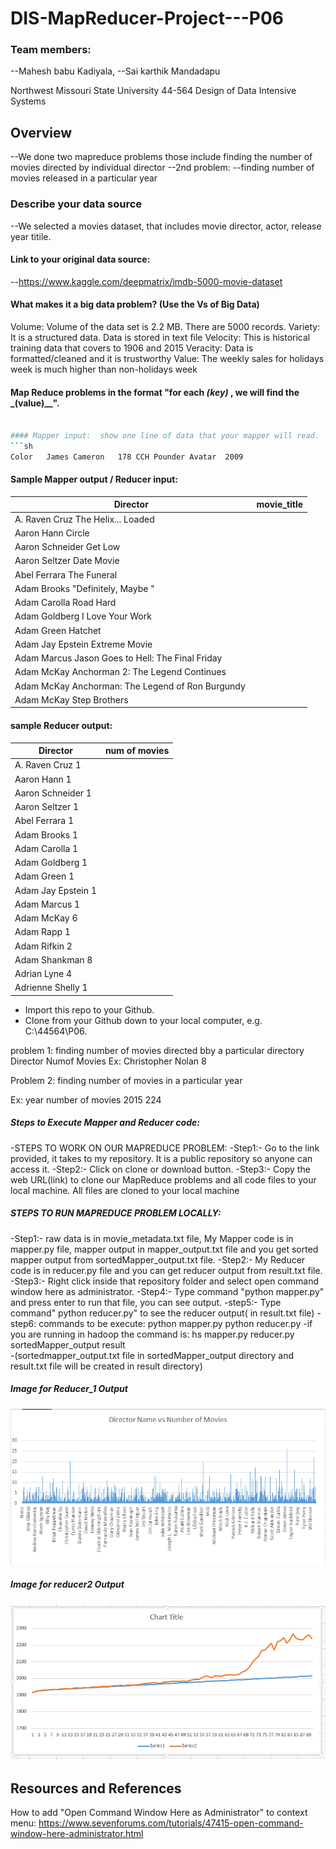 # DIS-MapReducer-Project---P06

### Team members: 

  --Mahesh babu Kadiyala, 
  --Sai karthik Mandadapu

Northwest Missouri State University
44-564 Design of Data Intensive Systems

## Overview

  --We done two mapreduce problems those include finding the number of movies directed by individual director
  --2nd problem:
  --finding number of movies released in a particular year

### Describe your data source
  --We selected a movies dataset, that includes movie director, actor, release year titile.

#### Link to your original data source: 
  --https://www.kaggle.com/deepmatrix/imdb-5000-movie-dataset
  
#### What makes it a big data problem? (Use the Vs of Big Data)
Volume:  Volume of the data set is 2.2 MB. There are 5000 records.
Variety:  It is a structured data. Data is stored in text file
Velocity:  This is historical training data that covers to 1906 and 2015
Veracity:  Data is formatted/cleaned and it is trustworthy
Value:  The weekly sales for holidays week is much higher than non-holidays week

#### Map Reduce problems in the format "for each _(key)_ , we will find the _(value)__".
```sh

#### Mapper input:  show one line of data that your mapper will read.
```sh
Color	James Cameron	178	CCH Pounder	Avatar 	2009 
```

#### Sample Mapper output / Reducer input:

| Director | movie_title |
| -------- | ------------|
|A. Raven Cruz	The Helix... Loaded 
|Aaron Hann	Circle 
|Aaron Schneider	Get Low 
|Aaron Seltzer	Date Movie 
|Abel Ferrara	The Funeral 
|Adam Brooks	"Definitely, Maybe "
|Adam Carolla	Road Hard 
|Adam Goldberg	I Love Your Work 
|Adam Green	Hatchet 
|Adam Jay Epstein	Extreme Movie 
|Adam Marcus	Jason Goes to Hell: The Final Friday 
|Adam McKay	Anchorman 2: The Legend Continues 
|Adam McKay	Anchorman: The Legend of Ron Burgundy 
|Adam McKay	Step Brothers 

#### sample Reducer output:
|Director | num of movies |
| -------- | ------------|
|A. Raven Cruz	1
|Aaron Hann	1
|Aaron Schneider	1
|Aaron Seltzer	1
|Abel Ferrara	1
|Adam Brooks	1
|Adam Carolla	1
|Adam Goldberg	1
|Adam Green	1
|Adam Jay Epstein	1
|Adam Marcus	1
|Adam McKay	6
|Adam Rapp	1
|Adam Rifkin	2
|Adam Shankman	8
|Adrian Lyne	4
|Adrienne Shelly	1



- Import this repo to your Github.
- Clone from your Github down to your local computer, e.g. C:\44564\P06.



problem 1: finding number of movies directed bby a particular directory
      Director            Numof Movies
Ex: Christopher Nolan          8

Problem 2: finding number of movies in a particular year

Ex:        year         number of movies 
           2015               224
		   
##### Steps to Execute Mapper and Reducer code:
	
  -STEPS TO WORK ON OUR MAPREDUCE PROBLEM:
  -Step1:- Go to the link provided, it takes to my repository. It is a public repository so anyone can access it.
  -Step2:- Click on clone or download button.
  -Step3:- Copy the web URL(link) to clone our MapReduce problems and all code files to your local machine.  All files are cloned to your local machine

##### STEPS TO RUN MAPREDUCE PROBLEM LOCALLY:
  -Step1:- raw data is in movie_metadata.txt file, My Mapper code is in mapper.py file, mapper output in mapper_output.txt file and you get sorted mapper output from sortedMapper_output.txt file.
  -Step2:- My Reducer code is in reducer.py file and you can get reducer output from result.txt file.
  -Step3:- Right click inside that repository folder and select open command window here as administrator.
  -Step4:- Type command "python mapper.py" and press enter to run that file, you can see output.
  -step5:- Type command" python reducer.py" to see the reducer output( in result.txt file)
  -step6: commands to be execute:
  python mapper.py
  python reducer.py
  -if you are running in hadoop the command is: hs mapper.py reducer.py sortedMapper_output result   
  -(sortedmapper_output.txt file in sortedMapper_output directory and result.txt file will be created in result directory)
  
  
##### Image for Reducer_1 Output

![image1](image1.PNG)

##### Image for reducer2 Output

![image1](image2.PNG)

  
  
  ## Resources and References

How to add "Open Command Window Here as Administrator" to context menu:
https://www.sevenforums.com/tutorials/47415-open-command-window-here-administrator.html









